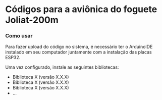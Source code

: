
# Códigos para a aviônica do foguete Joliat-200m

### Como usar

Para fazer upload do código no sistema, é necessário ter o ArduinoIDE instalado em seu computador juntamente com a instalação das placas ESP32.

Uma vez configurado, instale as seguintes bibliotecas:

- Biblioteca X (versão X.X.X)
- Biblioteca X (versão X.X.X)
- Biblioteca X (versão X.X.X)
- ...

